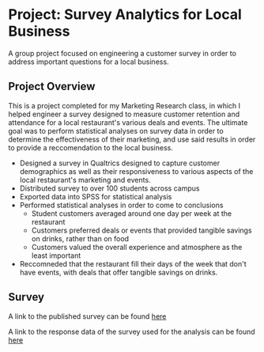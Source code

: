 # Project: Survey Analytics for Local Business
A group project focused on engineering a customer survey in order to address important questions for a local business.
## Project Overview
This is a project completed for my Marketing Research class, in which I helped engineer a survey designed to measure customer retention and attendance for a local restaurant's various deals and events. The ultimate goal was to perform statistical analyses on survey data in order to determine the effectiveness of their marketing, and use said results in order to provide a reccomendation to the local business.

* Designed a survey in Qualtrics designed to capture customer demographics as well as their responsiveness to various aspects of the local restaurant's marketing and events.
* Distributed survey to over 100 students across campus
* Exported data into SPSS for statistical analysis
* Performed statistical analyses in order to come to conclusions
  * Student customers averaged around one day per week at the restaurant
  * Customers preferred deals or events that provided tangible savings on drinks, rather than on food
  * Customers valued the overall experience and atmosphere as the least important
* Reccomneded that the restaurant fill their days of the week that don't have events, with deals that offer tangible savings on drinks.

## Survey
A link to the published survey can be found [here](https://fsu.qualtrics.com/jfe/form/SV_b9nJh2FZImkzTLw)

A link to the response data of the survey used for the analysis can be found [here](file:///Users/paytonmolen/Downloads/Default%20Report.pdf)
